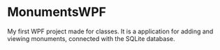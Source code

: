 # MonumentsWPF
My first WPF project made for classes. It is a application for adding and viewing monuments, connected with the SQLite database.

